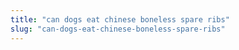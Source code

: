 ```yaml
---
title: "can dogs eat chinese boneless spare ribs"
slug: "can-dogs-eat-chinese-boneless-spare-ribs"
---
```


